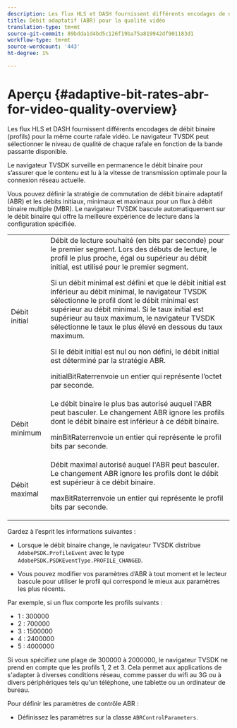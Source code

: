 ```yaml
---
description: Les flux HLS et DASH fournissent différents encodages de débit binaire (profils) pour la même courte rafale vidéo. Le navigateur TVSDK peut sélectionner le niveau de qualité de chaque rafale en fonction de la bande passante disponible.
title: Débit adaptatif (ABR) pour la qualité vidéo
translation-type: tm+mt
source-git-commit: 89bdda1d4bd5c126f19ba75a819942df901183d1
workflow-type: tm+mt
source-wordcount: '443'
ht-degree: 1%

---
```



# Aperçu {#adaptive-bit-rates-abr-for-video-quality-overview}

Les flux HLS et DASH fournissent différents encodages de débit binaire (profils) pour la même courte rafale vidéo. Le navigateur TVSDK peut sélectionner le niveau de qualité de chaque rafale en fonction de la bande passante disponible.

Le navigateur TVSDK surveille en permanence le débit binaire pour s’assurer que le contenu est lu à la vitesse de transmission optimale pour la connexion réseau actuelle.

Vous pouvez définir la stratégie de commutation de débit binaire adaptatif (ABR) et les débits initiaux, minimaux et maximaux pour un flux à débit binaire multiple (MBR). Le navigateur TVSDK bascule automatiquement sur le débit binaire qui offre la meilleure expérience de lecture dans la configuration spécifiée.

<table id="table_AF838E082235406AA359BF1C1A77F85F"> 
 <tbody> 
  <tr> 
   <td colname="col01"> Débit initial </td> 
   <td colname="col2">Débit de lecture souhaité (en bits par seconde) pour le premier segment. Lors des débuts de lecture, le profil le plus proche, égal ou supérieur au débit initial, est utilisé pour le premier segment. <p> Si un débit minimal est défini et que le débit initial est inférieur au débit minimal, le navigateur TVSDK sélectionne le profil dont le débit minimal est supérieur au débit minimal. Si le taux initial est supérieur au taux maximum, le navigateur TVSDK sélectionne le taux le plus élevé en dessous du taux maximum. </p> <p>Si le débit initial est nul ou non défini, le débit initial est déterminé par la stratégie ABR. </p> <p><span class="codeph"> </span> initialBitRaterrenvoie un entier qui représente l’octet par seconde. </p> </td> 
  </tr> 
  <tr> 
   <td colname="col01"> Débit minimum </td> 
   <td colname="col2">Le débit binaire le plus bas autorisé auquel l'ABR peut basculer. Le changement ABR ignore les profils dont le débit binaire est inférieur à ce débit binaire. <p><span class="codeph"> </span> minBitRaterrenvoie un entier qui représente le profil bits par seconde. </p> </td> 
  </tr> 
  <tr> 
   <td colname="col01"> Débit maximal </td> 
   <td colname="col2">Débit maximal autorisé auquel l'ABR peut basculer. Le changement ABR ignore les profils dont le débit est supérieur à ce débit binaire. <p><span class="codeph"> </span> maxBitRaterrenvoie un entier qui représente le profil bits par seconde. </p> </td> 
  </tr> 
 </tbody> 
</table>

Gardez à l’esprit les informations suivantes :

* Lorsque le débit binaire change, le navigateur TVSDK distribue `AdobePSDK.ProfileEvent` avec le type `AdobePSDK.PSDKEventType.PROFILE_CHANGED`.

* Vous pouvez modifier vos paramètres d’ABR à tout moment et le lecteur bascule pour utiliser le profil qui correspond le mieux aux paramètres les plus récents.

Par exemple, si un flux comporte les profils suivants :

* 1 : 300000
* 2 : 700000
* 3 : 1500000
* 4 : 2400000
* 5 : 4000000

Si vous spécifiez une plage de 300000 à 2000000, le navigateur TVSDK ne prend en compte que les profils 1, 2 et 3. Cela permet aux applications de s&#39;adapter à diverses conditions réseau, comme passer du wifi au 3G ou à divers périphériques tels qu&#39;un téléphone, une tablette ou un ordinateur de bureau.

Pour définir les paramètres de contrôle ABR :

* Définissez les paramètres sur la classe `ABRControlParameters`.

